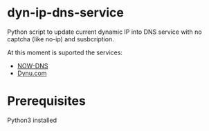 # dyn-ip-dns-service

Python script to update current dynamic IP into DNS service with no captcha (like no-ip) and susbcription.

At this moment is suported the services:

- [NOW-DNS](now-dns.com) 
- [Dynu.com](https://www.dynu.com)

# Prerequisites

Python3 installed

